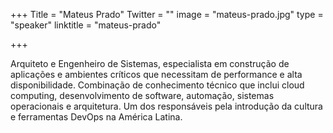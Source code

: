 +++
Title = "Mateus Prado"
Twitter = ""
image = "mateus-prado.jpg"
type = "speaker"
linktitle = "mateus-prado"

+++

Arquiteto e Engenheiro de Sistemas, especialista em construção de aplicações e ambientes críticos que necessitam de performance e alta disponibilidade. Combinação de conhecimento técnico que inclui cloud computing, desenvolvimento de software, automação, sistemas operacionais e arquitetura. Um dos responsáveis pela introdução da cultura e ferramentas DevOps na América Latina.
